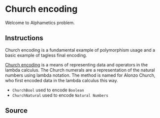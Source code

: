 # Church encoding

Welcome to Alphametics problem.

## Instructions

Church encoding is a fundamental example of polymorphism usage and a basic example of tagless final encoding.

[Church encoding](https://en.wikipedia.org/wiki/Church_encoding) is a means of representing data and operators in the lambda calculus. The Church numerals are a representation of the natural numbers using lambda notation. The method is named for Alonzo Church, who first encoded data in the lambda calculus this way.

* `ChurchBool` used to encode `Boolean`
* `ChurchNatural` used to encode `Natural Numbers`

## Source
